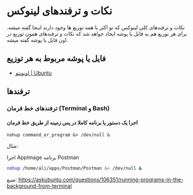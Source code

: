 # نکات و ترفندهای لینوکس
نکات و ترفندهای کلی لینوکس که تو اکثر یا همه توزیع ها وجود دارند اینجا گفته میشه. برای هر توزیع هم یه فایل یا پوشه ایجاد خواهد شد که نکات و ترفندهای همون توزیع در اون فایل یا پوشه گفته میشه.

## فایل‌ یا پوشه مربوط به هر توزیع

- [اوبونتو | Ubuntu](ubuntu_tips_and_tricks.md)

## ترفندها

### ترفندهای خط فرمان (Terminal و Bash)

#### اجرا یک دستور یا برنامه کاملا در پس زمینه از طریق خط فرمان

```bas
nohup command_or_program &> /dev/null &
```

مثال:

اجرا AppImage برنامه Postman

```bash
nohup /home/ali/apps/Postman/Postman &> /dev/null &
```

منبع: https://askubuntu.com/questions/106351/running-programs-in-the-background-from-terminal
